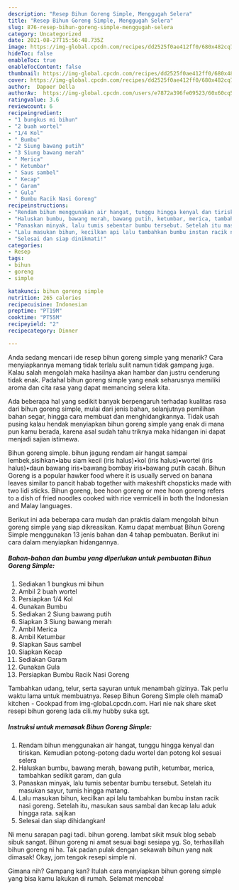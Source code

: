 ```yaml
---
description: "Resep Bihun Goreng Simple, Menggugah Selera"
title: "Resep Bihun Goreng Simple, Menggugah Selera"
slug: 876-resep-bihun-goreng-simple-menggugah-selera
category: Uncategorized
date: 2021-08-27T15:56:48.735Z
image: https://img-global.cpcdn.com/recipes/dd2525f0ae412ff0/680x482cq70/bihun-goreng-simple-foto-resep-utama.jpg
hideToc: false
enableToc: true
enableTocContent: false
thumbnail: https://img-global.cpcdn.com/recipes/dd2525f0ae412ff0/680x482cq70/bihun-goreng-simple-foto-resep-utama.jpg
cover: https://img-global.cpcdn.com/recipes/dd2525f0ae412ff0/680x482cq70/bihun-goreng-simple-foto-resep-utama.jpg
author:  Dapoer Della
authorAv:  https://img-global.cpcdn.com/users/e7872a396fe09523/60x60cq50/avatar.jpg
ratingvalue: 3.6
reviewcount: 6
recipeingredient:
- "1 bungkus mi bihun"
- "2 buah wortel"
- "1/4 Kol"
- " Bumbu"
- "2 Siung bawang putih"
- "3 Siung bawang merah"
- " Merica"
- " Ketumbar"
- " Saus sambel"
- " Kecap"
- " Garam"
- " Gula"
- " Bumbu Racik Nasi Goreng"
recipeinstructions:
- "Rendam bihun menggunakan air hangat, tunggu hingga kenyal dan tiriskan. Kemudian potong-potong dadu wortel dan potong kol sesuai selera"
- "Haluskan bumbu, bawang merah, bawang putih, ketumbar, merica, tambahkan sedikit garam, dan gula"
- "Panaskan minyak, lalu tumis sebentar bumbu tersebut. Setelah itu masukan sayur, tumis hingga matang."
- "Lalu masukan bihun, kecilkan api lalu tambahkan bumbu instan racik nasi goreng. Setelah itu, masukan saus sambal dan kecap lalu aduk hingga rata. sajikan"
- "Selesai dan siap dinikmati!"
categories:
- Resep
tags:
- bihun
- goreng
- simple

katakunci: bihun goreng simple 
nutrition: 265 calories
recipecuisine: Indonesian
preptime: "PT19M"
cooktime: "PT55M"
recipeyield: "2"
recipecategory: Dinner

---
```



Anda sedang mencari ide resep bihun goreng simple yang menarik? Cara menyiapkannya memang tidak terlalu sulit namun tidak gampang juga. Kalau salah mengolah maka hasilnya akan hambar dan justru cenderung tidak enak. Padahal bihun goreng simple yang enak seharusnya memiliki aroma dan cita rasa yang dapat memancing selera kita.


Ada beberapa hal yang sedikit banyak berpengaruh terhadap kualitas rasa dari bihun goreng simple, mulai dari jenis bahan, selanjutnya pemilihan bahan segar, hingga cara membuat dan menghidangkannya. Tidak usah pusing kalau hendak menyiapkan bihun goreng simple yang enak di mana pun kamu berada, karena asal sudah tahu triknya maka hidangan ini dapat menjadi sajian istimewa.

Bihun goreng simple. bihun jagung rendam air hangat sampai lembek,sisihkan•labu siam kecil (iris halus)•kol (iris halus)•wortel (iris halus)•daun bawang iris•bawang bombay iris•bawang putih cacah. Bihun Goreng is a popular hawker food where it is usually served on banana leaves similar to pancit habab together with makeshift chopsticks made with two lidi sticks. Bihun goreng, bee hoon goreng or mee hoon goreng refers to a dish of fried noodles cooked with rice vermicelli in both the Indonesian and Malay languages.


Berikut ini ada beberapa cara mudah dan praktis dalam mengolah bihun goreng simple yang siap dikreasikan. Kamu dapat membuat Bihun Goreng Simple menggunakan 13 jenis bahan dan 4 tahap pembuatan. Berikut ini cara dalam menyiapkan hidangannya.

<!--inarticleads1-->

##### Bahan-bahan dan bumbu yang diperlukan untuk pembuatan Bihun Goreng Simple:

1. Sediakan 1 bungkus mi bihun
1. Ambil 2 buah wortel
1. Persiapkan 1/4 Kol
1. Gunakan  Bumbu
1. Sediakan 2 Siung bawang putih
1. Siapkan 3 Siung bawang merah
1. Ambil  Merica
1. Ambil  Ketumbar
1. Siapkan  Saus sambel
1. Siapkan  Kecap
1. Sediakan  Garam
1. Gunakan  Gula
1. Persiapkan  Bumbu Racik Nasi Goreng


Tambahkan udang, telur, serta sayuran untuk menambah gizinya. Tak perlu waktu lama untuk membuatnya. Resep Bihun Goreng Simple oleh mamaD kitchen - Cookpad from img-global.cpcdn.com. Hari nie nak share sket resepi bihun goreng lada cili.my hubby suka sgt. 

<!--inarticleads2-->

##### Instruksi untuk memasak Bihun Goreng Simple:

1. Rendam bihun menggunakan air hangat, tunggu hingga kenyal dan tiriskan. Kemudian potong-potong dadu wortel dan potong kol sesuai selera
1. Haluskan bumbu, bawang merah, bawang putih, ketumbar, merica, tambahkan sedikit garam, dan gula
1. Panaskan minyak, lalu tumis sebentar bumbu tersebut. Setelah itu masukan sayur, tumis hingga matang.
1. Lalu masukan bihun, kecilkan api lalu tambahkan bumbu instan racik nasi goreng. Setelah itu, masukan saus sambal dan kecap lalu aduk hingga rata. sajikan
1. Selesai dan siap dihidangkan!

Ni menu sarapan pagi tadi. bihun goreng. lambat sikit msuk blog sebab sibuk sangat. Bihun goreng ni amat sesuai bagi sesiapa yg. So, terhasillah bihun goreng ni ha. Tak padan pulak dengan sekawah bihun yang nak dimasak! Okay, jom tengok resepi simple ni. 

Gimana nih? Gampang kan? Itulah cara menyiapkan bihun goreng simple yang bisa kamu lakukan di rumah. Selamat mencoba!
